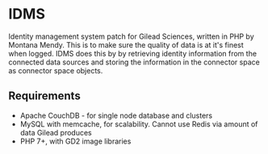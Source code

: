 # IDMS
Identity management system patch for Gilead Sciences, written in PHP by Montana Mendy. This is to make sure the quality of data is at it's finest when logged. IDMS does this by by retrieving identity information from the connected data sources and storing the information in the connector space as connector space objects. 

## Requirements
- Apache CouchDB - for single node database and clusters
- MySQL with memcache, for scalability. Cannot use Redis via amount of data Gilead produces
- PHP 7+, with GD2 image libraries
